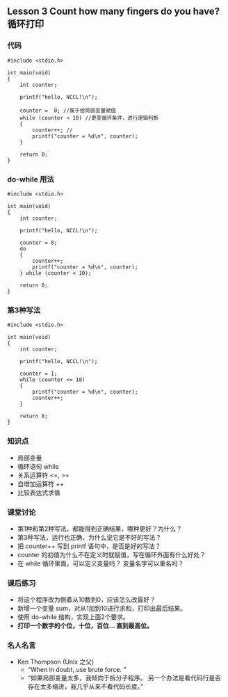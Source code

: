## Lesson 3 Count how many fingers do you have? 循环打印
### 代码
	#include <stdio.h>
	
	int main(void)
	{
		int counter;
	
		printf("hello, NCCL!\n");
		
		counter =  0; //属于给局部变量赋值
		while (counter < 10) //更变循环条件，进行逻辑判断
		{
			counter++; //
			printf("counter = %d\n", counter);
		}
	
		return 0;
	}
	
	
	

### do-while 用法
	#include <stdio.h>
	
	int main(void)
	{
		int counter;
	
		printf("hello, NCCL!\n");
		
		counter = 0;
		do 
		{
			counter++;
			printf("counter = %d\n", counter);
		} while (counter < 10);
	
		return 0;
	}

### 第3种写法
	#include <stdio.h>
	
	int main(void)
	{
		int counter;
	
		printf("hello, NCCL!\n");
		
		counter = 1;
		while (counter <= 10)
		{
			printf("counter = %d\n", counter);
			counter++;
		}
	
		return 0;
	}


### 知识点
* 局部变量
* 循环语句 while
* 关系运算符 <=, >=
* 自增加运算符 ++
* 比较表达式求值


### 课堂讨论
* 第1种和第2种写法，都能得到正确结果，哪种更好？为什么？
* 第3种写法，运行也正确，为什么说它是不好的写法？
* 把 counter++ 写到 printf 语句中，是否是好的写法？
* counter 的初值为什么不在定义时就赋值，写在循环外面有什么好处？
* 在 while 循环里面，可以定义变量吗？ 变量名字可以重名吗？

### 课后练习
* 将这个程序改为倒着从10数到0，应该怎么改最好？
* 新增一个变量 sum，对从1加到10进行求和，打印出最后结果。
* 使用 do-while 结构，实现上面2个要求。
* __打印一个数字的个位，十位，百位... 直到最高位。__

### 名人名言
* Ken Thompson  (Unix 之父)
	- “When in doubt, use brute force. ”
	- “如果局部变量太多，我倾向于拆分子程序。
另一个办法是看代码行是否存在太多缩进，我几乎从来不看代码长度。”

